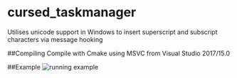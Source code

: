 # cursed_taskmanager

Utilises unicode support in Windows to insert superscript and subscript characters via message hooking

##Compiling
Compile with Cmake using MSVC from Visual Studio 2017/15.0

##Example
![running example][image]

[image]: https://i.imgur.com/n2iALnp.png "Running example"
